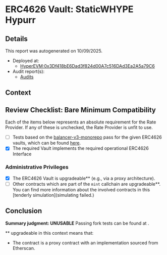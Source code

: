 
# ERC4626 Vault: StaticWHYPE Hypurr

## Details
This report was autogenerated on 10/09/2025.

- Deployed at:
    - [HyperEVM:0x3Df418bE6Dad3f824d00A7c516DAd3Ea2A5a79C6](https://hyperevmscan.io/address/0x3Df418bE6Dad3f824d00A7c516DAd3Ea2A5a79C6)
- Audit report(s):
    - [Audits]()

## Context


## Review Checklist: Bare Minimum Compatibility
Each of the items below represents an absolute requirement for the Rate Provider. If any of these is unchecked, the Rate Provider is unfit to use.

- [ ] Tests based on the [balancer-v3-monorepo](https://github.com/balancer/balancer-v3-monorepo/tree/main/pkg/vault/test/foundry/fork) pass for the given ERC4626 vaults, which can be found [here](https://github.com/balancer/balancer-v3-erc4626-tests/tree/main/test).
- [x] The required Vault implements the required operational ERC4626 Interface

### Administrative Privileges
- [x] The ERC4626 Vault is upgradeable** (e.g., via a proxy architecture).
- [ ] Other contracts which are part of the `mint` callchain are upgradeable**. You can find more information
   about the involved contracts in this [tenderly simulation](simulating failed.)

## Conclusion
**Summary judgment: UNUSABLE**
Passing fork tests can be found at .

** upgradeable in this context means that:
- The contract is a proxy contract with an implementation sourced from Etherscan.
    
